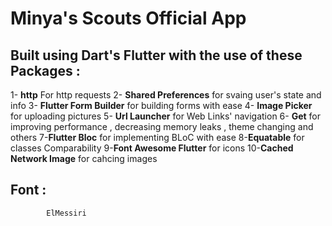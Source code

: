 # Minya's Scouts Official App

## Built using Dart's Flutter with the use of these Packages :
1- **http**  For http requests
2- **Shared Preferences** for svaing user's state and info
3- **Flutter Form Builder** for building forms with ease
4- **Image Picker** for uploading pictures
5- **Url Launcher** for Web Links' navigation
6- **Get** for improving performance , decreasing memory leaks , theme changing and others
7-**Flutter Bloc** for implementing BLoC with ease
8-**Equatable** for classes Comparability
9-**Font Awesome Flutter** for icons
10-**Cached Network Image** for cahcing images
## Font :
            ElMessiri
